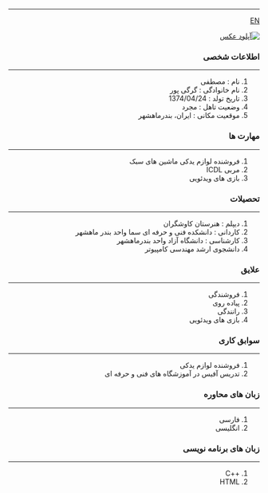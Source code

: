 
---
[EN](resume-EN.md)
<style type="text/css">
body{
 direction:rtl;
}
</style>

<a href="https://uupload.ir/" target="_blank"><img src="https://s4.uupload.ir/files/3_iv2n.jpg" border="0" alt="آپلود عکس" /></a>

### اطلاعات شخصی

---
<ol>
 <li> نام : مصطفی</li>
 <li> نام خانوادگی : گرگی پور</li>
 <li> تاریخ تولد : 1374/04/24</li>
 <li> وضعیت تاهل : مجرد</li>
 <li> موقعیت مکانی : ایران، بندرماهشهر</li>
</ol>


### مهارت ها

---
<ol>
 <li> فروشنده لوازم یدکی ماشین های سبک</li>
 <li> مربی ICDL</li>
 <li> بازی های ویدئویی</li>
</ol>

### تحصیلات

---
<ol>
<li> دیپلم : هنرستان کاوشگران</li> 
 <li> کاردانی : دانشکده فنی و حرفه ای سما واحد بندر ماهشهر</li>
<li> کارشناسی : دانشگاه آزاد واحد بندرماهشهر</li> 
 <li> دانشجوی ارشد مهندسی کامپیوتر</li>
</ol>

### علایق

---
<ol>
 <li> فروشندگی</li>
 <li> پیاده روی</li>
 <li> رانندگی</li>
 <li> بازی های ویدئویی</li>
</ol>

### سوابق کاری

---
<ol>
 <li> فروشنده لوازم یدکی</li>
  <li> تدریس آفیس در آموزشگاه های فنی و حرفه ای</li>
</ol>

### زبان های محاوره

---
<ol>
 <li> فارسی</li>
 <li> انگلیسی</li>
</ol>

### زبان های برنامه نویسی

---
<ol>
 <li> ++C</li>
 <li> HTML</li>
</ol>
 

